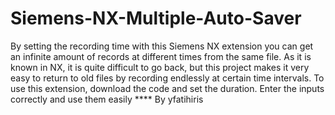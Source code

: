 # Siemens-NX-Multiple-Auto-Saver
By setting the recording time with this Siemens NX extension you can get an infinite amount of records at different times from the same file. As it is known in NX, it is quite difficult to go back, but this project makes it very easy to return to old files by recording endlessly at certain time intervals.
To use this extension, download the code and set the duration. Enter the inputs correctly and use them easily **** By yfatihiris

